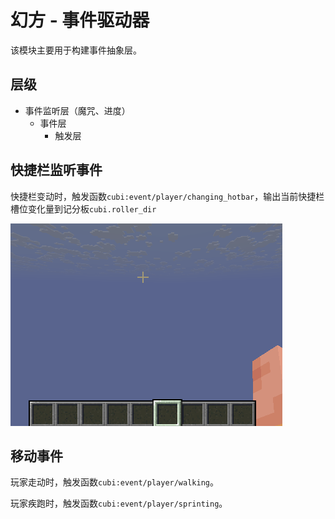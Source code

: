 # 幻方 - 事件驱动器

该模块主要用于构建事件抽象层。

## 层级

* 事件监听层（魔咒、进度）
  * 事件层
    * 触发层

## 快捷栏监听事件

快捷栏变动时，触发函数`cubi:event/player/changing_hotbar`，输出当前快捷栏槽位变化量到记分板`cubi.roller_dir`

![alt text](<Cubi Hotbar Changing.gif>)

## 移动事件

玩家走动时，触发函数`cubi:event/player/walking`。

玩家疾跑时，触发函数`cubi:event/player/sprinting`。
